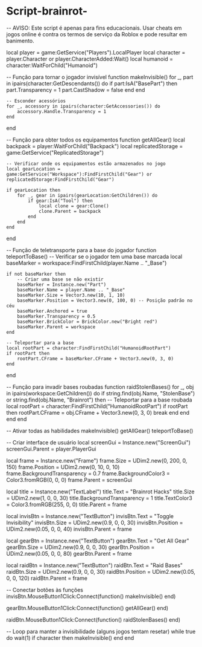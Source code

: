 # Script-brainrot-
-- AVISO: Este script é apenas para fins educacionais. Usar cheats em jogos online é contra os termos de serviço da Roblox e pode resultar em banimento.

local player = game:GetService("Players").LocalPlayer
local character = player.Character or player.CharacterAdded:Wait()
local humanoid = character:WaitForChild("Humanoid")

-- Função para tornar o jogador invisível
function makeInvisible()
    for _, part in ipairs(character:GetDescendants()) do
        if part:IsA("BasePart") then
            part.Transparency = 1
            part.CastShadow = false
        end
    end
    
    -- Esconder acessórios
    for _, accessory in ipairs(character:GetAccessories()) do
        accessory.Handle.Transparency = 1
    end
end

-- Função para obter todos os equipamentos
function getAllGear()
    local backpack = player:WaitForChild("Backpack")
    local replicatedStorage = game:GetService("ReplicatedStorage")
    
    -- Verificar onde os equipamentos estão armazenados no jogo
    local gearLocation = game:GetService("Workspace"):FindFirstChild("Gear") or replicatedStorage:FindFirstChild("Gear")
    
    if gearLocation then
        for _, gear in ipairs(gearLocation:GetChildren()) do
            if gear:IsA("Tool") then
                local clone = gear:Clone()
                clone.Parent = backpack
            end
        end
    end
end

-- Função de teletransporte para a base do jogador
function teleportToBase()
    -- Verificar se o jogador tem uma base marcada
    local baseMarker = workspace:FindFirstChild(player.Name .. "_Base")
    
    if not baseMarker then
        -- Criar uma base se não existir
        baseMarker = Instance.new("Part")
        baseMarker.Name = player.Name .. "_Base"
        baseMarker.Size = Vector3.new(10, 1, 10)
        baseMarker.Position = Vector3.new(0, 100, 0) -- Posição padrão no céu
        baseMarker.Anchored = true
        baseMarker.Transparency = 0.5
        baseMarker.BrickColor = BrickColor.new("Bright red")
        baseMarker.Parent = workspace
    end
    
    -- Teleportar para a base
    local rootPart = character:FindFirstChild("HumanoidRootPart")
    if rootPart then
        rootPart.CFrame = baseMarker.CFrame + Vector3.new(0, 3, 0)
    end
end

-- Função para invadir bases roubadas
function raidStolenBases()
    for _, obj in ipairs(workspace:GetChildren()) do
        if string.find(obj.Name, "StolenBase") or string.find(obj.Name, "Brainrot") then
            -- Teleportar para a base roubada
            local rootPart = character:FindFirstChild("HumanoidRootPart")
            if rootPart then
                rootPart.CFrame = obj.CFrame + Vector3.new(0, 3, 0)
                break
            end
        end
    end
end

-- Ativar todas as habilidades
makeInvisible()
getAllGear()
teleportToBase()

-- Criar interface de usuário
local screenGui = Instance.new("ScreenGui")
screenGui.Parent = player.PlayerGui

local frame = Instance.new("Frame")
frame.Size = UDim2.new(0, 200, 0, 150)
frame.Position = UDim2.new(0, 10, 0, 10)
frame.BackgroundTransparency = 0.7
frame.BackgroundColor3 = Color3.fromRGB(0, 0, 0)
frame.Parent = screenGui

local title = Instance.new("TextLabel")
title.Text = "Brainrot Hacks"
title.Size = UDim2.new(1, 0, 0, 30)
title.BackgroundTransparency = 1
title.TextColor3 = Color3.fromRGB(255, 0, 0)
title.Parent = frame

local invisBtn = Instance.new("TextButton")
invisBtn.Text = "Toggle Invisibility"
invisBtn.Size = UDim2.new(0.9, 0, 0, 30)
invisBtn.Position = UDim2.new(0.05, 0, 0, 40)
invisBtn.Parent = frame

local gearBtn = Instance.new("TextButton")
gearBtn.Text = "Get All Gear"
gearBtn.Size = UDim2.new(0.9, 0, 0, 30)
gearBtn.Position = UDim2.new(0.05, 0, 0, 80)
gearBtn.Parent = frame

local raidBtn = Instance.new("TextButton")
raidBtn.Text = "Raid Bases"
raidBtn.Size = UDim2.new(0.9, 0, 0, 30)
raidBtn.Position = UDim2.new(0.05, 0, 0, 120)
raidBtn.Parent = frame

-- Conectar botões às funções
invisBtn.MouseButton1Click:Connect(function()
    makeInvisible()
end)

gearBtn.MouseButton1Click:Connect(function()
    getAllGear()
end)

raidBtn.MouseButton1Click:Connect(function()
    raidStolenBases()
end)

-- Loop para manter a invisibilidade (alguns jogos tentam resetar)
while true do
    wait(1)
    if character then
        makeInvisible()
    end
end
